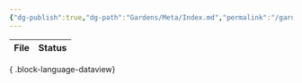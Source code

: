 ```yaml
---
{"dg-publish":true,"dg-path":"Gardens/Meta/Index.md","permalink":"/gardens/meta/index/"}
---
```



| File | Status |
| ---- | ------ |

{ .block-language-dataview}
